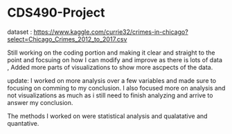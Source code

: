 # CDS490-Project

dataset :  https://www.kaggle.com/currie32/crimes-in-chicago?select=Chicago_Crimes_2012_to_2017.csv

Still working on the coding portion and making it clear and straight to the point and focsuing on how I can modify and improve as there is lots of data , Added more parts of visualizations to show more ascpects of the data.


update: I worked on more analysis over a few variables and made sure to focusing on comming to my conclusion. I also focused more on analysis and not visualizations as much as i still need to finish analyzing and arrive to answer my conclusion.

 The methods I worked on were statistical analysis and qualatative and quantative.
